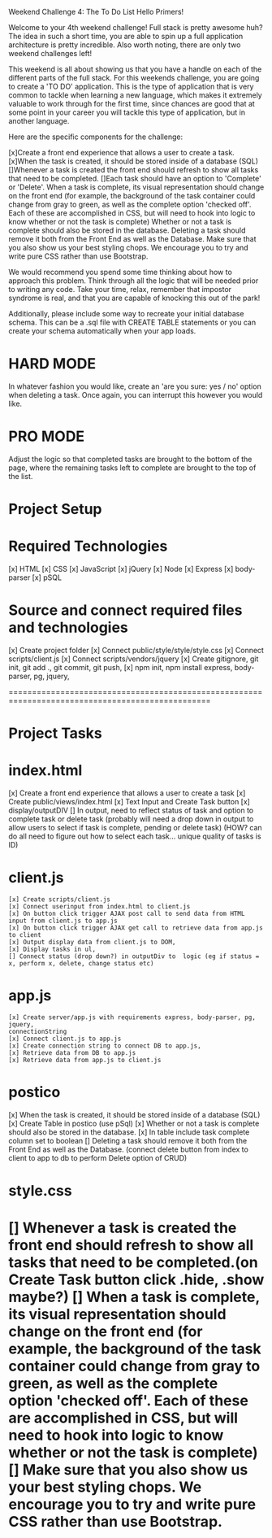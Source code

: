 Weekend Challenge 4: The To Do List
Hello Primers!

Welcome to your 4th weekend challenge! Full stack is pretty awesome huh? The idea in such a short time, you are able to spin up a full application architecture is pretty incredible. Also worth noting, there are only two weekend challenges left!

This weekend is all about showing us that you have a handle on each of the different parts of the full stack. For this weekends challenge, you are going to create a 'TO DO' application. This is the type of application that is very common to tackle when learning a new language, which makes it extremely valuable to work through for the first time, since chances are good that at some point in your career you will tackle this type of application, but in another language.

Here are the specific components for the challenge:

[x]Create a front end experience that allows a user to create a task.
[x]When the task is created, it should be stored inside of a database (SQL)
[]Whenever a task is created the front end should refresh to show all tasks that need to be completed.
[]Each task should have an option to 'Complete' or 'Delete'.
When a task is complete, its visual representation should change on the front end (for example, the background of the task container could change from gray to green, as well as the complete option 'checked off'. Each of these are accomplished in CSS, but will need to hook into logic to know whether or not the task is complete)
Whether or not a task is complete should also be stored in the database.
Deleting a task should remove it both from the Front End as well as the Database.
Make sure that you also show us your best styling chops. We encourage you to try and write pure CSS rather than use Bootstrap.

We would recommend you spend some time thinking about how to approach this problem. Think through all the logic that will be needed prior to writing any code. Take your time, relax, remember that impostor syndrome is real, and that you are capable of knocking this out of the park!

Additionally, please include some way to recreate your initial database schema. This can be a .sql file with CREATE TABLE statements or you can create your schema automatically when your app loads.

HARD MODE
=========

In whatever fashion you would like, create an 'are you sure: yes / no' option when deleting a task. Once again, you can interrupt this however you would like.

PRO MODE
========

Adjust the logic so that completed tasks are brought to the bottom of the page, where the remaining tasks left to complete are brought to the top of the list.


Project Setup
=============

Required Technologies
=====================
[x] HTML
[x] CSS
[x] JavaScript
[x] jQuery
[x] Node
[x] Express
[x] body-parser
[x] pSQL

Source and connect required files and technologies
==================================================
[x] Create project folder
[x] Connect public/style/style/style.css
[x] Connect scripts/client.js
[x] Connect scripts/vendors/jquery
[x] Create gitignore, git init, git add ., git commit, git push,
[x] npm init, npm install express,  body-parser, pg, jquery,

=================================================================================================


Project Tasks
=============

index.html
=========
[x] Create a front end experience that allows a user to create a task
    [x] Create public/views/index.html
    [x] Text Input and Create Task button
    [x] display/outputDIV
[] In output, need to reflect status of task and option to complete task or delete task
(probably will need a drop down in output to allow users to select if task is complete, pending or delete task)
(HOW? can do all need to figure out how to select each task... unique quality of tasks is ID)


client.js
=========
    [x] Create scripts/client.js
    [x] Connect userinput from index.html to client.js
    [x] On button click trigger AJAX post call to send data from HTML input from client.js to app.js
    [x] On button click trigger AJAX get call to retrieve data from app.js to client
    [x] Output display data from client.js to DOM,
    [x] Display tasks in ul,
    [] Connect status (drop down?) in outputDiv to  logic (eg if status = x, perform x, delete, change status etc)


app.js
======
    [x] Create server/app.js with requirements express, body-parser, pg, jquery,
    connectionString
    [x] Connect client.js to app.js
    [x] Create connection string to connect DB to app.js,
    [x] Retrieve data from DB to app.js
    [x] Retrieve data from app.js to client.js

postico
=======
[x] When the task is created, it should be stored inside of a database (SQL)
    [x] Create Table in postico (use pSql)
[x] Whether or not a task is complete should also be stored in the database.
    [x] In table include task complete column set to boolean
    [] Deleting a task should remove it both from the Front End as well as the Database. (connect delete button from index to client to app to db to perform Delete option of CRUD)

style.css
=========
[] Whenever a task is created the front end
   should refresh to show all tasks that need to be completed.(on Create Task button click .hide, .show maybe?)
[] When a task is complete, its visual
   representation should change on the front end (for example, the background of the task container could change from gray to green, as well as the complete option 'checked off'. Each of these are accomplished in CSS, but will need to hook into logic to know whether or not the task is complete)
[] Make sure that you also show us your best
   styling chops. We encourage you to try and write pure CSS rather than use Bootstrap.
=================================================================================================

